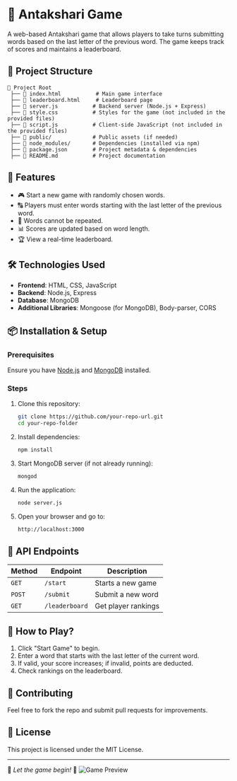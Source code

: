 # 🎵 Antakshari Game

A web-based Antakshari game that allows players to take turns submitting words based on the last letter of the previous word. The game keeps track of scores and maintains a leaderboard.

## 📂 Project Structure
```
📁 Project Root
 ├── 📄 index.html           # Main game interface
 ├── 📄 leaderboard.html     # Leaderboard page
 ├── 📄 server.js           # Backend server (Node.js + Express)
 ├── 📄 style.css           # Styles for the game (not included in the provided files)
 ├── 📄 script.js           # Client-side JavaScript (not included in the provided files)
 ├── 📂 public/             # Public assets (if needed)
 ├── 📂 node_modules/       # Dependencies (installed via npm)
 ├── 📄 package.json        # Project metadata & dependencies
 ├── 📄 README.md           # Project documentation
```

## 🚀 Features
- 🎮 Start a new game with randomly chosen words.
- 🔠 Players must enter words starting with the last letter of the previous word.
- 🚫 Words cannot be repeated.
- 📊 Scores are updated based on word length.
- 🏆 View a real-time leaderboard.

## 🛠️ Technologies Used
- **Frontend**: HTML, CSS, JavaScript  
- **Backend**: Node.js, Express  
- **Database**: MongoDB  
- **Additional Libraries**: Mongoose (for MongoDB), Body-parser, CORS  

## 📦 Installation & Setup
### Prerequisites
Ensure you have [Node.js](https://nodejs.org/) and [MongoDB](https://www.mongodb.com/) installed.

### Steps
1. Clone this repository:
   ```sh
   git clone https://github.com/your-repo-url.git
   cd your-repo-folder
   ```
2. Install dependencies:
   ```sh
   npm install
   ```
3. Start MongoDB server (if not already running):
   ```sh
   mongod
   ```
4. Run the application:
   ```sh
   node server.js
   ```
5. Open your browser and go to:
   ```sh
   http://localhost:3000
   ```

## 📜 API Endpoints
| Method | Endpoint        | Description |
|--------|---------------|-------------|
| `GET`  | `/start`      | Starts a new game |
| `POST` | `/submit`     | Submit a new word |
| `GET`  | `/leaderboard` | Get player rankings |

## 🎯 How to Play?
1. Click "Start Game" to begin.
2. Enter a word that starts with the last letter of the current word.
3. If valid, your score increases; if invalid, points are deducted.
4. Check rankings on the leaderboard.

## 🤝 Contributing
Feel free to fork the repo and submit pull requests for improvements.

## 📜 License
This project is licensed under the MIT License.

---
🎵 *Let the game begin!* 🎵
![Game Preview](images/game-preview.png)

